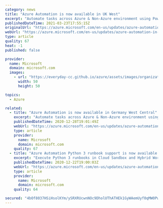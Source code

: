```yaml
---
category: news
title: "Azure Automation is now available in UK West"
excerpt: "Automate tasks across Azure & Non-Azure environment using PowerShell and Python based scripts. "
publishedDateTime: 2021-03-23T17:55:15Z
originalUrl: "https://azure.microsoft.com/en-us/updates/azure-automation-in-uk-west-region/"
webUrl: "https://azure.microsoft.com/en-us/updates/azure-automation-in-uk-west-region/"
type: article
quality: 67
heat: -1
published: false

provider:
  name: Microsoft
  domain: microsoft.com
  images:
    - url: "https://everyday-cc.github.io/azure/assets/images/organizations/microsoft.com-50x50.jpg"
      width: 50
      height: 50

topics:
  - Azure

related:
  - title: "Azure Automation is now available in Germany West Central"
    excerpt: "Automate tasks across Azure & Non-Azure environment using PowerShell and Python based scripts."
    publishedDateTime: 2020-12-28T19:01:49Z
    webUrl: "https://azure.microsoft.com/en-us/updates/azure-automation-in-germany-west-central-region/"
    type: article
    provider:
      name: Microsoft
      domain: microsoft.com
    quality: 67
  - title: "Azure Automation Python 3 runbook support is now available in public preview"
    excerpt: "Execute Python 3 runbooks in Cloud Sandbox and Hybrid Worker."
    publishedDateTime: 2020-12-22T19:00:03Z
    webUrl: "https://azure.microsoft.com/en-us/updates/azure-automation-python-3-public-preview/"
    type: article
    provider:
      name: Microsoft
      domain: microsoft.com
    quality: 64

secured: "4bOf8037HSiHsolKYm/ySRXRUcwnNOc9DholUThATHEk1GyWAemUyf0qMW0Pwd4mZdzD0+edI85E0M0V27DVZAqxnaFC3vN3SkW73ppDTl8yc0DJbGmdPF8ABqZkl89AIwMvEiC7FvkNEE3Kf1gD9sJmeoOtK5cLrGWGMn7u7gjilxlc8CbtwuFVjmnPoVZ5dj4eXz872H0lEau8qRXkpXuvefqlHtpnR5uo9SnzPpure12kXPEtIaffkIF6ag39QGzGMQyirr2Kz1ewdUVecItAT7Wybx3jkUJ0rxXX9gerMfMBWofV4dhoSML4Ssy5Q++hjfts8UtEnyYjBq6FZqoHCCPSQKvFzR+y3g9Wi30=;cqWoNQt4IU29BDpx2FgsYQ=="
---
```



